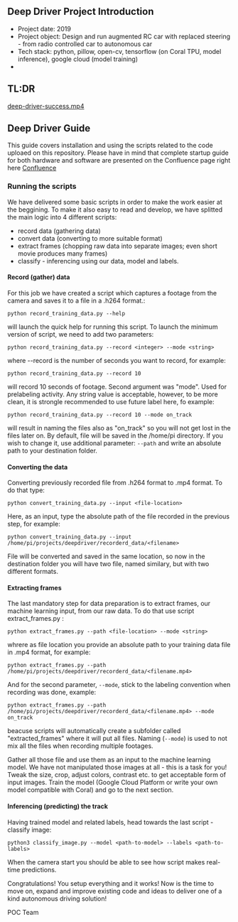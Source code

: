 ## Deep Driver Project Introduction
- Project date: 2019
- Project object: Design and run augmented RC car with replaced steering - from radio controlled car to autonomous car 
- Tech stack: python, pillow, open-cv, tensorflow (on Coral TPU, model inference), google cloud (model training)
- 

## TL:DR

[deep-driver-success.mp4](deep-driver-success.mp4)

## Deep Driver Guide
This guide covers installation and using the scripts related to the code uploaed on this repository. Please have in mind that complete startup guide for both hardware and software are presented on the Confluence page right here [Confluence](http://www.google.pl "Confluence")

### Running the scripts
We have delivered some basic scripts in order to make the work easier at the beggining.  To make it also easy to read and develop, we have splitted the main logic into 4 different scripts:
- record data (gathering data)
- convert data (converting to more suitable format)
- extract frames (chopping raw data into separate images; even short movie produces many frames)
- classify - inferencing using our data, model and labels. 

#### Record (gather) data
For this job we have created a script which captures a footage from the camera and saves it to a file in a .h264 format.:

`python record_training_data.py --help`

will launch the quick help for running this script. To launch the minimum version of script, we need to add two parameters:

`python record_training_data.py --record <integer> --mode <string>`

where --record is the number of seconds you want to record, for example:

`python record_training_data.py --record 10` 

will record 10 seconds of footage. 
Second argument was "mode". Used for prelabeling activity. Any string value is acceptable, however, to be more clean, it is strongle recommended to use future label here, fo example:

`python record_training_data.py --record 10 --mode on_track`

will result in naming the files also as "on_track" so you will not get lost in the files later on.
By default, file will be saved in the /home/pi directory. If you wish to change it, use additional parameter: `--path` and write an absolute path to your destination folder.

#### Converting the data
Converting previously recorded file from .h264 format to .mp4 format. To do that type:

`python convert_training_data.py --input <file-location>`

Here, as an input, type the absolute path of the file recorded in the previous step, for example:

`python convert_training_data.py --input /home/pi/projects/deepdriver/recorderd_data/<filename>`

File will be converted and saved in the same location, so now in the destination folder you will have two file, named similary, but with two different formats.

#### Extracting frames
The last mandatory step for data preparation is to extract frames, our machine learning input, from our raw data.
To do that use script extract_frames.py :

`python extract_frames.py --path <file-location> --mode <string>`

whrere as file location you provide an absolute path to your training data file in .mp4 format, for example:

`python extract_frames.py --path /home/pi/projects/deepdriver/recorderd_data/<filename.mp4>`

And for the second parameter, `--mode`, stick to the labeling convention when recording was done, example:

`python extract_frames.py --path /home/pi/projects/deepdriver/recorderd_data/<filename.mp4> --mode on_track`

beacuse scripts will automatically create a subfolder called "extracted_frames" where it will put all files. Naming (`--mode`) is used to not mix all the files when recording multiple footages.

Gather all those file and use them as an input to the machine learning model. We have not manipulated those images at all - this is a task for you! Tweak the size, crop, adjust colors, contrast etc. to get acceptable form of input images. Train the model (Google Cloud Platform or write your own model compatible with Coral) and go to the next section.

#### Inferencing (predicting) the track
Having trained model and related labels, head towards the last script - classify image:

`python3 classify_image.py --model <path-to-model> --labels <path-to-labels>`

When the camera start you should be able to see how script makes real-time predictions.

Congratulations! You setup everything and it works! Now is the time to move on, expand and improve existing code and ideas to deliver one of a kind autonomous driving solution!

POC Team
